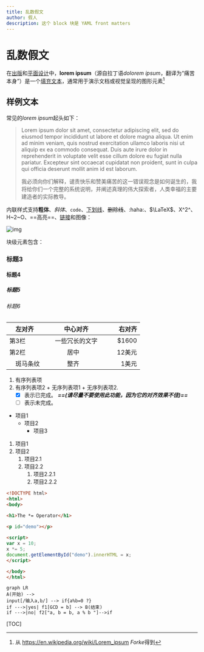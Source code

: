 ```yaml
---
title: 乱数假文
author: 假人
description: 这个 block 块是 YAML front matters
---
```


# 乱数假文

在[出版](https://www.wikiwand.com/en/Publishing)和[平面设计](https://www.wikiwand.com/en/Graphic_design)中，**lorem ipsum**（源自拉丁语*dolorem ipsum*，翻译为“痛苦本身”）是一个[填充文本](https://www.wikiwand.com/en/Filler_text)，通常用于演示文档或视觉呈现的图形元素[^1]

## 样例文本

常见的*lorem ipsum*起头如下：

> Lorem ipsum dolor sit amet, consectetur adipiscing elit, sed do eiusmod tempor incididunt ut labore et dolore magna aliqua. Ut enim ad minim veniam, quis nostrud exercitation ullamco laboris nisi ut aliquip ex ea commodo consequat. Duis aute irure dolor in reprehenderit in voluptate velit esse cillum dolore eu fugiat nulla pariatur. Excepteur sint occaecat cupidatat non proident, sunt in culpa qui officia deserunt mollit anim id est laborum.
>
> 我必须向你们解释，谴责快乐和赞美痛苦的这一错误观念是如何诞生的，我将给你们一个完整的系统说明，并阐述真理的伟大探索者，人类幸福的主要建造者的实际教导。




内联样式支持**粗体**、*斜体*、`code`、<u>下划线</u>、~~删除线~~、:haha:、$\LaTeX$、X^2^、H~2~O、==高亮==、[链接](typora.io)和图像：

![img](https://i.imgur.com/RGLj3oV.jpg)

块级元素包含：

### 标题3

#### 标题4

##### 标题5

###### 标题6

| 　左对齐　 | 　中心对齐　 | 　右对齐　 |
| :------------ | :-------------: | ------------: |
| 第3栏 |　一些冗长的文字　 | $1600　 |
| 第2栏    | 居中　|12美元|
| 　斑马条纹|整齐| 1美元　 |

1.  有序列表项
2.   有序列表项2
    +   无序列表项1
    +   无序列表项2. 
        *   [x] 表示已完成。 ***==(请尽量不要使用此功能，因为它的对齐效果不佳)==***
        *   [ ] 表示未完成。

*   项目1 
    *   项目2 
        *   项目3 

1. 项目1 
2. 项目2 
    1. 项目2.1 
    2. 项目2.2 
        1. 项目2.2.1 
        2. 项目2.2.2

```html
<!DOCTYPE html>
<html>
<body>

<h1>The *= Operator</h1>
  
<p id="demo"></p>

<script>
var x = 10;
x *= 5;
document.getElementById("demo").innerHTML = x;
</script>

</body>
</html>
```

```mermaid
graph LR
A(开始) -->
input[/输入a,b/] --> if{a%b=0 ?}
if --->|yes| f1[GCD = b] --> B(结束)
if --->|no| f2["a, b = b, a % b "]-->if
```

[TOC]

[^1]: 从 https://en.wikipedia.org/wiki/Lorem_ipsum *Forke*得到

